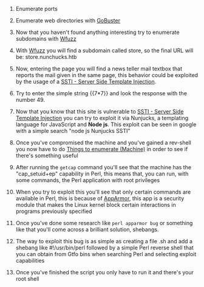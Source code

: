 1. Enumerate ports

2. Enumerate web directories with [GoBuster](</General Info/Tools/Enumeracion/Gobuster.md>)

3. Now that you haven't found anything interesting try to enumerate subdomains with [Wfuzz](</General Info/Tools/Enumeracion/Wfuzz.md>)

4. With [Wfuzz](</General Info/Tools/Enumeracion/Wfuzz.md>) you will find a subdomain called store, so the final URL will be: store.nunchucks.htb

5. Now, entering the page you will find a news teller mail textbox that reports the mail given in the same page, this behavior could be exploited by the usage of a [SSTI - Server Side Template Injection](</General Info/Tecnologias Web/Ataques/SSTI - Server Side Template Injection.md>).

6. Try to enter the simple string {{7\*7}} and look the response with the number 49.

7. Now that you know that this site is vulnerable to [SSTI - Server Side Template Injection](</General Info/Tecnologias Web/Ataques/SSTI - Server Side Template Injection.md>) you can try to exploit it via Nunjucks, a templating language for JavaScript and __Node js__. This exploit can be seen in google with a simple search "node js Nunjucks SSTI"

8. Once you've compromised the machine and you've gained a rev-shell you now have to do [Things to enumerate (Machine)](</General Info/Enumeration/Things to enumerate (Machine).md>) in order to see if there's something useful

9. After running the `getcap` command you'll see that the machine has the "cap_setuid+ep" capability in Perl, this means that, you can run, with some commands, the Perl application with root privileges

10. When you try to exploit this you'll see that only certain commands are available in Perl, this is because of [AppArmor](</General Info/Tecnologias/Linux Sec Modules/AppArmor.md>), this app is a security module that makes the Linux kernel block certain interactions in programs previously specified

11. Once you've done some research like `perl apparmor bug` or something like that you'll come across a brilliant solution, shebangs.

12. The way to exploit this bug is as simple as creating a file .sh and add a shebang like #!/usr/bin/perl followed by a simple Perl reverse shell that you can obtain from Gtfo bins when searching Perl and selecting exploit capabilities

13. Once you've finished the script you only have to run it and there's your root shell